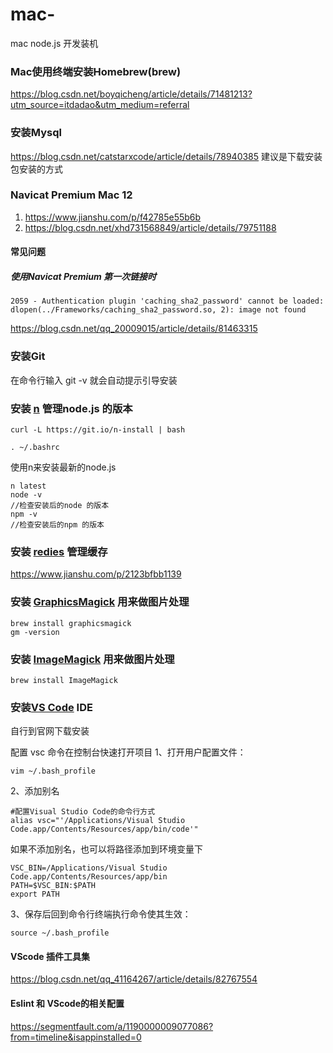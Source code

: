 # mac-
mac node.js 开发装机


### Mac使用终端安装Homebrew(brew)
https://blog.csdn.net/boyqicheng/article/details/71481213?utm_source=itdadao&utm_medium=referral

### 安装Mysql
https://blog.csdn.net/catstarxcode/article/details/78940385
建议是下载安装包安装的方式

### Navicat Premium Mac 12 
1. https://www.jianshu.com/p/f42785e55b6b
2. https://blog.csdn.net/xhd731568849/article/details/79751188

#### 常见问题
##### 使用Navicat Premium 第一次链接时
``` 
2059 - Authentication plugin 'caching_sha2_password' cannot be loaded: dlopen(../Frameworks/caching_sha2_password.so, 2): image not found
```
https://blog.csdn.net/qq_20009015/article/details/81463315


### 安装Git 
在命令行输入 git -v 就会自动提示引导安装

### 安装 [n](https://github.com/tj/n) 管理node.js 的版本
```
curl -L https://git.io/n-install | bash

. ~/.bashrc
```
使用n来安装最新的node.js
```
n latest
node -v
//检查安装后的node 的版本
npm -v 
//检查安装后的npm 的版本
```

### 安装 [redies](https://redis.io) 管理缓存
https://www.jianshu.com/p/2123bfbb1139

### 安装 [GraphicsMagick](http://www.graphicsmagick.org/INSTALL-unix.html) 用来做图片处理
```
brew install graphicsmagick
gm -version
```

### 安装 [ImageMagick](https://www.imagemagick.org) 用来做图片处理
```
brew install ImageMagick
```

### 安装[VS Code](https://code.visualstudio.com) IDE
自行到官网下载安装

配置 vsc 命令在控制台快速打开项目
1、打开用户配置文件：
```
vim ~/.bash_profile
```
2、添加别名
```
#配置Visual Studio Code的命令行方式
alias vsc="'/Applications/Visual Studio Code.app/Contents/Resources/app/bin/code'"
```
如果不添加别名，也可以将路径添加到环境变量下
```
VSC_BIN=/Applications/Visual Studio Code.app/Contents/Resources/app/bin
PATH=$VSC_BIN:$PATH
export PATH
```
3、保存后回到命令行终端执行命令使其生效：
```
source ~/.bash_profile
```

#### VScode 插件工具集
https://blog.csdn.net/qq_41164267/article/details/82767554

#### Eslint 和 VScode的相关配置
https://segmentfault.com/a/1190000009077086?from=timeline&isappinstalled=0


